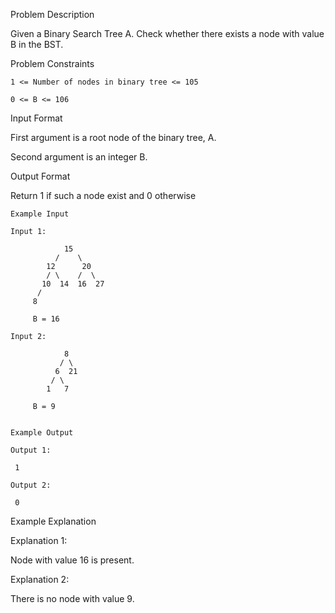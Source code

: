 Problem Description

Given a Binary Search Tree A. Check whether there exists a node with value B in the BST.


Problem Constraints

    1 <= Number of nodes in binary tree <= 105
    
    0 <= B <= 106



Input Format

First argument is a root node of the binary tree, A.

Second argument is an integer B.



Output Format

Return 1 if such a node exist and 0 otherwise



    Example Input
    
    Input 1:
    
                15
              /    \
            12      20
            / \    /  \
           10  14  16  27
          /
         8
    
         B = 16
    
    Input 2:
    
                8
               / \
              6  21
             / \
            1   7
    
         B = 9
    
    
    Example Output
    
    Output 1:
    
     1
    
    Output 2:
    
     0


Example Explanation

Explanation 1:

 Node with value 16 is present.

Explanation 2:

 There is no node with value 9.
